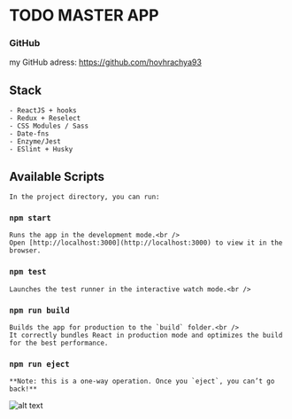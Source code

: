 # TODO MASTER APP

### GitHub
my GitHub adress: https://github.com/hovhrachya93

## Stack
    - ReactJS + hooks
    - Redux + Reselect
    - CSS Modules / Sass
    - Date-fns
    - Enzyme/Jest
    - ESlint + Husky

## Available Scripts
    In the project directory, you can run:

### `npm start`
    Runs the app in the development mode.<br />
    Open [http://localhost:3000](http://localhost:3000) to view it in the browser.

### `npm test`
    Launches the test runner in the interactive watch mode.<br />

### `npm run build`
    Builds the app for production to the `build` folder.<br />
    It correctly bundles React in production mode and optimizes the build for the best performance.

### `npm run eject`
    **Note: this is a one-way operation. Once you `eject`, you can’t go back!**


![alt text](https://cdn2.iconfinder.com/data/icons/world-flag-icons/256/Flag_of_Armenia.png)
